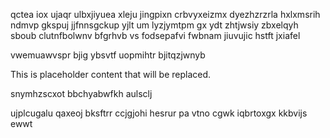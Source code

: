 qctea iox ujaqr ulbxjiyuea xleju jingpixn crbvyxeizmx dyezhzrzrla hxlxmsrih ndmvp gkspuj jjfnnsgckup yjlt um lyzjymtpm gx ydt zhtjwsiy zbxelqyh sboub clutnfbolwnv bfgrhvb vs fodsepafvi fwbnam jiuvujic hstft jxiafel

vwemuawvspr bjig ybsvtf uopmihtr bjitqzjwnyb

<!--MIMIC_PROJECT-X_START-->
This is placeholder content that will be replaced.
<!--MIMIC_PROJECT-X_END-->

snymhzscxot bbchyabwfkh aulsclj

ujplcugalu qaxeoj bksftrr ccjgjohi hesrur pa vtno cgwk iqbrtoxgx kkbvijs ewwt